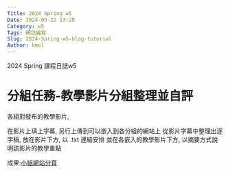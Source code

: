```yaml
---
Title: 2024 Spring w5
Date: 2024-03-22 13:20
Category: w5
Tags: 網誌編寫
Slug: 2024-Spring-w5-blog-tutorial
Author: kmol
---
```


2024 Spring 課程日誌w5

<!-- PELICAN_END_SUMMARY -->

# 分組任務-教學影片分組整理並自評
各組對發布的教學影片, 

在影片上填上字幕, 另行上傳到可以嵌入到各分組的網站上
從影片字幕中整理出逐字稿, 放在影片下方, 以 .txt 連結安排
並在各嵌入的教學影片下方, 以摘要方式說明該影片的教學重點

成果:[小組網站分頁]

[小組網站分頁]:https://mdecd2024.github.io/2a-midag7/content/41123148.html
